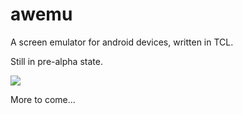 # awemu
A screen emulator for android devices, written in TCL.

Still in pre-alpha state.

![](https://github.com/dzach/awemu/blob/master/awemu.gif)

More to come...
